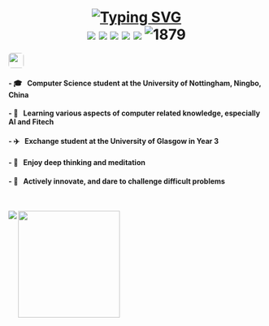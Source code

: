 <!-- <img align="left" src="https://user-images.githubusercontent.com/65187002/144930161-2f783401-8d27-4fdf-a2f7-cc0ba32f1f1f.gif" width="30%" style="display:inline;"><img align="right" src="https://user-images.githubusercontent.com/65187002/144930161-2f783401-8d27-4fdf-a2f7-cc0ba32f1f1f.gif" width="30%" style="display:inline;"> -->

<h1 align="center"> 
  <a href="https://git.io/typing-svg"><img src="https://readme-typing-svg.demolab.com?font=Fira+Code&weight=500&size=30&pause=600&center=true&vCenter=true&random=false&width=435&lines=Hi%2C+I'm+Brady!;%E6%AC%A2%E8%BF%8E%E5%85%89%E4%B8%B4%E5%B0%8F%E5%BC%A0%E5%90%8C%E5%AD%A6%E7%9A%84%E4%B8%BB%E9%A1%B5%EF%BC%81" alt="Typing SVG" /></a> 
  <div style="text-align: center;">
    <img src="https://img.shields.io/badge/-C++-00599C?style=flat-square&logo=c%2B%2B&logoColor=white" style="display: inline-block;" /> 
    <img src="https://img.shields.io/badge/-Java-007396?style=flat-square&logo=java&logoColor=white" style="display: inline-block;" /> 
    <img src="https://img.shields.io/badge/-Python-3776AB?style=flat-square&logo=python&logoColor=white" style="display: inline-block;" />
    <img src="https://img.shields.io/badge/HTML-CSS-green?style=flat-square&logo=html&logoColor=white" style="display: inline-block;" /> 
    <img src="https://img.shields.io/badge/SQLite-orange?style=flat-square&logo=sqlite&logoColor=white" style="display: inline-block;" /> 
    <img src="https://komarev.com/ghpvc/?username=BradyZzzZ" alt="1879" style="display: inline-block;">
  </div>
</h1>

<p align="left"><img src="https://img.shields.io/badge/🔍_ABOUT_ME_🔎-995bfb" height="30em" style="border-radius:6px" /></p>

  <h4> - 🎓 &nbsp; Computer Science student at the University of Nottingham, Ningbo, China </h4>
  <h4> - 📖 &nbsp; Learning various aspects of computer related knowledge, especially AI and Fitech </h4>
  <h4> - ✈️ &nbsp; Exchange student at the University of Glasgow in Year 3 </h4>
  <h4> - 🌱 &nbsp; Enjoy deep thinking and meditation </h4>
  <h4> - 🤔 &nbsp; Actively innovate, and dare to challenge difficult problems </h4>

<p> &nbsp;</p>
<img align="left" src="https://github-readme-stats.vercel.app/api?username=BradyZzzZ">

<img align="center" width="200" height="210" src="https://camo.githubusercontent.com/5124bc64baa72108c343f25e8d9dd1680c99d2b9559b5b313c43761dd48ca743/68747470733a2f2f63646e2e6a7364656c6976722e6e65742f67682f73756e3032323553554e2f73756e3032323553554e2f6173736574732f696d616765732f617374726f6e6175742e706e67">

<!-- <p> &nbsp;</p>
<img align="left" src="https://github-readme-stats.vercel.app/api/top-langs/?username=BradyZzzZ">


<p> &nbsp;</p>
<img src="https://github-readme-activity-graph.vercel.app/graph?username=BradyZzzZ&theme=github-compact&custom_title=Activity&radius=30&height=250" alt="Lazy"> -->


<!--
**BradyZzzZ/BradyZzzZ** is a ✨ _special_ ✨ repository because its `README.md` (this file) appears on your GitHub profile.

Here are some ideas to get you started:

- 🔭 I’m currently working on ...
- 🌱 I’m currently learning ...
- 👯 I’m looking to collaborate on ...
- 🤔 I’m looking for help with ...
- 💬 Ask me about ...
- 📫 How to reach me: ...
- 😄 Pronouns: ...
- ⚡ Fun fact: ...
-->
